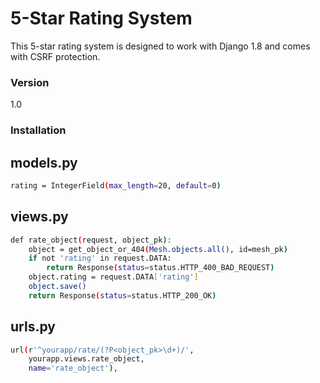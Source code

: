# 5-Star Rating System

This 5-star rating system is designed to work with Django 1.8 and comes with CSRF protection.

### Version
1.0

### Installation

## models.py
```sh
rating = IntegerField(max_length=20, default=0)
```

## views.py
```sh
def rate_object(request, object_pk):
    object = get_object_or_404(Mesh.objects.all(), id=mesh_pk)
    if not 'rating' in request.DATA:
        return Response(status=status.HTTP_400_BAD_REQUEST)
    object.rating = request.DATA['rating']
    object.save()
    return Response(status=status.HTTP_200_OK)
```

## urls.py
```sh
url(r'^yourapp/rate/(?P<object_pk>\d+)/',
    yourapp.views.rate_object,
    name='rate_object'),
```
